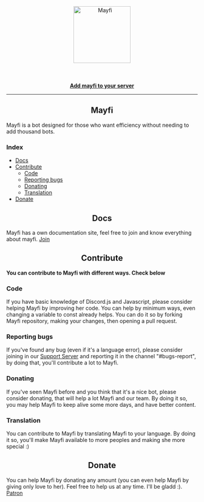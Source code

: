 
<div align="center">
  <img src="https://cdn.discordapp.com/avatars/673960641261994014/aed469a0d5ca3c7034e6e707be5e5527.png?size=2048" alt="Mayfi" width="150px;" class="mb-3 rounded-circle"><br><br>
  <br>
  <br>
  <strong><a href="https://discordapp.com/oauth2/authorize?client_id=673960641261994014&permissions=0&scope=bot">Add mayfi to your server</a></strong>
</div>

---

<h2 align="center">Mayfi</h2>

Mayfi is a bot designed for those who want efficiency without needing to add thousand bots. 

<h3>Index</h3>

- [Docs](#docs)
- [Contribute](#contribute)
  - [Code](#code)
  - [Reporting bugs](#reporting-bugs)
  - [Donating](#donating)
  - [Translation](#translation)
- [Donate](#donate)

<h2 align="center">Docs</h2>

Mayfi has a own documentation site, feel free to join and know everything about mayfi. [Join](https://mayfi.gitbook.io/docs/)

<h2 align="center">Contribute</h2>

**You can contribute to Mayfi with different ways. Check below**

### Code

If you have basic knowledge of Discord.js and Javascript, please consider helping Mayfi by improving her code. You can help by minimum ways, even changing a variable to const already helps. You can do it so by forking Mayfi repository, making your changes, then opening a pull request.

### Reporting bugs

If you've found any bug (even if it's a language error), please consider joining in our [Support Server](https://discord.gg/tvN7cGJ) and reporting it in the channel "#bugs-report", by doing that, you'll contribute a lot to Mayfi.

### Donating

If you've seen Mayfi before and you think that it's a nice bot, please consider donating, that will help a lot Mayfi and our team. By doing it so, you may help Mayfi to keep alive some more days, and have better content.

### Translation

You can contribute to Mayfi by translating Mayfi to your language. By doing it so, you'll make Mayfi available to more peoples and making she more special :)


<h2 align="center">Donate</h2>

You can help Mayfi by donating any amount (you can even help Mayfi by giving only love to her). Feel free to help us at any time. I'll be gladd :). [Patron](link)
